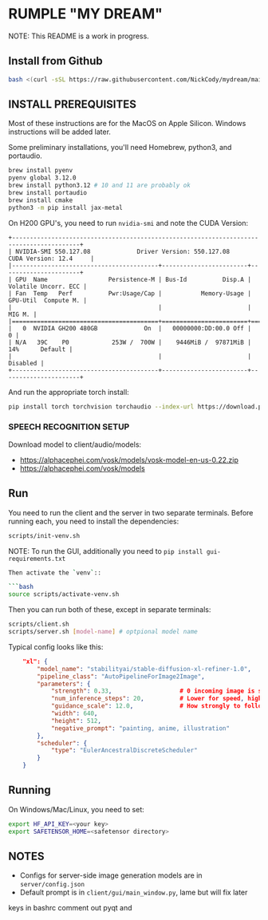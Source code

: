 # RUMPLE "MY DREAM"

NOTE: This README is a work in progress.

## Install from Github

```bash
bash <(curl -sSL https://raw.githubusercontent.com/NickCody/mydream/main/install-mydream.sh)
```

## INSTALL PREREQUISITES

Most of these instructions are for the MacOS on Apple Silicon. Windows instructions will be added later.

Some preliminary installations, you'll need Homebrew, python3, and portaudio.

```bash
brew install pyenv
pyenv global 3.12.0
brew install python3.12 # 10 and 11 are probably ok
brew install portaudio
brew install cmake
python3 -m pip install jax-metal
```

On H200 GPU's, you need to run `nvidia-smi` and note the CUDA Version:

```text
+-----------------------------------------------------------------------------------------+
| NVIDIA-SMI 550.127.08             Driver Version: 550.127.08     CUDA Version: 12.4     |
|-----------------------------------------+------------------------+----------------------+
| GPU  Name                 Persistence-M | Bus-Id          Disp.A | Volatile Uncorr. ECC |
| Fan  Temp   Perf          Pwr:Usage/Cap |           Memory-Usage | GPU-Util  Compute M. |
|                                         |                        |               MIG M. |
|=========================================+========================+======================|
|   0  NVIDIA GH200 480GB             On  |   00000000:DD:00.0 Off |                    0 |
| N/A   39C    P0            253W /  700W |    9446MiB /  97871MiB |     14%      Default |
|                                         |                        |             Disabled |
+-----------------------------------------+------------------------+----------------------+
```

And run the appropriate torch install:

```bash
pip install torch torchvision torchaudio --index-url https://download.pytorch.org/whl/cu124 --upgrade --force-reinstall
```

### SPEECH RECOGNITION SETUP

Download model to client/audio/models:

- <https://alphacephei.com/vosk/models/vosk-model-en-us-0.22.zip>
- <https://alphacephei.com/vosk/models>

## Run

You need to run the client and the server in two separate terminals. Before running each, you need to install the dependencies:

```bash
scripts/init-venv.sh
```

NOTE: To run the GUI, additionally you need to `pip install gui-requirements.txt`

```bash
Then activate the `venv`::

```bash
source scripts/activate-venv.sh
```

Then you can run both of these, except in separate terminals:

```bash
scripts/client.sh
scripts/server.sh [model-name] # optpional model name
```

Typical config looks like this:

```json
    "xl": {
        "model_name": "stabilityai/stable-diffusion-xl-refiner-1.0",
        "pipeline_class": "AutoPipelineForImage2Image",
        "parameters": {
            "strength": 0.33,                   # 0 incoming image is strong, 1 weak
            "num_inference_steps": 20,          # Lower for speed, higher for quality          
            "guidance_scale": 12.0,             # How strongly to follow prompt
            "width": 640,                       
            "height": 512,
            "negative_prompt": "painting, anime, illustration"
        },
        "scheduler": {
            "type": "EulerAncestralDiscreteScheduler"
        }
    }
```
## Running

On Windows/Mac/Linux, you need to set:

```bash
export HF_API_KEY=<your key>
export SAFETENSOR_HOME=<safetensor directory>
```

## NOTES

- Configs for server-side image generation models are in `server/config.json`
- Default prompt is in `client/gui/main_window.py`, lame but will fix later

keys in bashrc
comment out pyqt and
